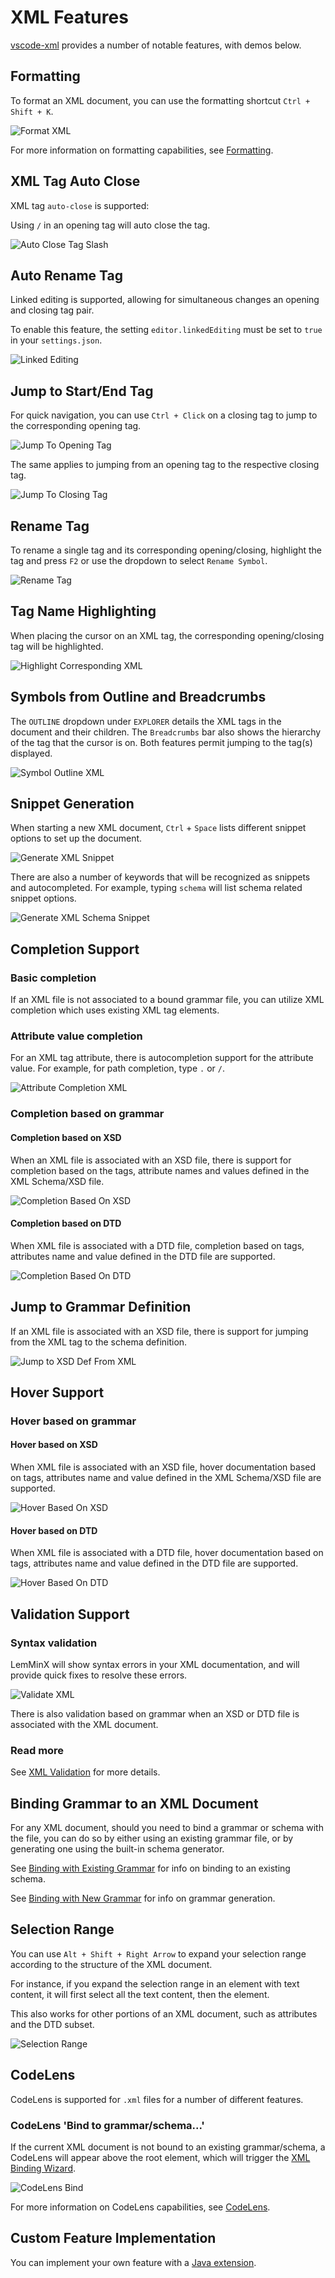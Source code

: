 # XML Features

[vscode-xml](https://github.com/redhat-developer/vscode-xml) provides a number of notable features, with demos below.

## Formatting

To format an XML document, you can use the formatting shortcut `Ctrl + Shift + K`.

![Format XML](../images/Features/FormatXML.gif)

For more information on formatting capabilities, see [Formatting](../Formatting.md#formatting).

## XML Tag Auto Close

XML tag `auto-close` is supported:

Using `/` in an opening tag will auto close the tag.

![Auto Close Tag Slash](../images/Features/AutoCloseTagSlashXML.gif)

## Auto Rename Tag

Linked editing is supported, allowing for simultaneous changes an opening and closing tag pair.

To enable this feature, the setting `editor.linkedEditing` must be set to `true` in your `settings.json`.

![Linked Editing](../images/Features/LinkedEditingXML.gif)

## Jump to Start/End Tag

For quick navigation, you can use `Ctrl + Click` on a closing tag to jump to the corresponding opening tag.

![Jump To Opening Tag](../images/Features/JumpToOpeningTagXML.gif)

The same applies to jumping from an opening tag to the respective closing tag.

![Jump To Closing Tag](../images/Features/JumpToClosingTagXML.gif)

## Rename Tag

To rename a single tag and its corresponding opening/closing, highlight the tag and press `F2` or use the dropdown to select `Rename Symbol`.

![Rename Tag](../images/Features/RenameTagXML.gif)

## Tag Name Highlighting

When placing the cursor on an XML tag, the corresponding opening/closing tag will be highlighted.

![Highlight Corresponding XML](../images/Features/HighlightCorrespondingXML.gif)

## Symbols from Outline and Breadcrumbs

The `OUTLINE` dropdown under `EXPLORER` details the XML tags in the document and their children. The `Breadcrumbs` bar also shows the hierarchy of the tag that the cursor is on. Both features permit jumping to the tag(s) displayed.

![Symbol Outline XML](../images/Features/SymbolOutlineXML.gif)

## Snippet Generation

When starting a new XML document, `Ctrl` + `Space` lists different snippet options to set up the document.

![Generate XML Snippet](../images/Features/GenerateXMLSnippet.gif)

There are also a number of keywords that will be recognized as snippets and autocompleted. For example, typing `schema` will list schema related snippet options.

![Generate XML Schema Snippet](../images/Features/GenerateXMLSchemaSnippet.gif)

## Completion Support

### Basic completion

If an XML file is not associated to a bound grammar file, you can utilize XML completion which uses existing XML tag elements.

### Attribute value completion

For an XML tag attribute, there is autocompletion support for the attribute value. For example, for path completion, type `.` or `/`.

![Attribute Completion XML](../images/Features/AttributeCompletionXML.gif)

### Completion based on grammar

#### Completion based on XSD

When an XML file is associated with an XSD file, there is support for completion based on the tags, attribute names and values defined in the XML Schema/XSD file.

![Completion Based On XSD](../images/Features/CompletionBasedOnXSD.gif)

#### Completion based on DTD

When XML file is associated with a DTD file, completion based on tags, attributes name and value defined in the DTD file are supported.

![Completion Based On DTD](../images/Features/CompletionBasedOnDTD.gif)

## Jump to Grammar Definition

If an XML file is associated with an XSD file, there is support for jumping from the XML tag to the schema definition.

![Jump to XSD Def From XML](../images/Features/JumpToXSDDefFromXML.gif)

## Hover Support

### Hover based on grammar

#### Hover based on XSD

When XML file is associated with an XSD file, hover documentation based on tags, attributes name and value defined in the XML Schema/XSD file are supported.

![Hover Based On XSD](../images/Features/HoverBasedOnXSD.gif)

#### Hover based on DTD

When XML file is associated with a DTD file, hover documentation based on tags, attributes name and value defined in the DTD  file are supported.

![Hover Based On DTD](../images/Features/HoverBasedOnDTD.gif)

## Validation Support

### Syntax validation

LemMinX will show syntax errors in your XML documentation, and will provide quick fixes to resolve these errors.

![Validate XML](../images/Features/ValidationXML.gif)

There is also validation based on grammar when an XSD or DTD file is associated with the XML document.

### Read more

See [XML Validation](../Validation.md#xml-validation) for more details.

## Binding Grammar to an XML Document

For any XML document, should you need to bind a grammar or schema with the file, you can do so by either using an existing grammar file, or by generating one using the built-in schema generator.

See [Binding with Existing Grammar](../BindingWithGrammar.md#binding-with-existing-grammar) for info on binding to an existing schema.

See [Binding with New Grammar](../BindingWithGrammar.md#binding-with-new-grammar) for info on grammar generation.

## Selection Range

You can use `Alt + Shift + Right Arrow` to expand your selection range according to the structure of the XML document.

For instance, if you expand the selection range in an element with text content, it will first select all the text content, then the element.

This also works for other portions of an XML document, such as attributes and the DTD subset.

![Selection Range](../images/Features/SelectionRange.gif)

## CodeLens

CodeLens is supported for `.xml` files for a number of different features.

### CodeLens 'Bind to grammar/schema...'

If the current XML document is not bound to an existing grammar/schema, a CodeLens will appear above the root element, which will trigger the [XML Binding Wizard](../BindingWithGrammar.md#the-xml-binding-wizard).

![CodeLens Bind](../images/Features/CodeLensBind.png)

For more information on CodeLens capabilities, see [CodeLens](../CodeLens.md#code-lens).

## Custom Feature Implementation

You can implement your own feature with a [Java extension](../Extensions.md).
